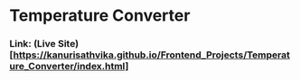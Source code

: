 
# Temperature Converter

### Link: (Live Site)[https://kanurisathvika.github.io/Frontend_Projects/Temperature_Converter/index.html]
